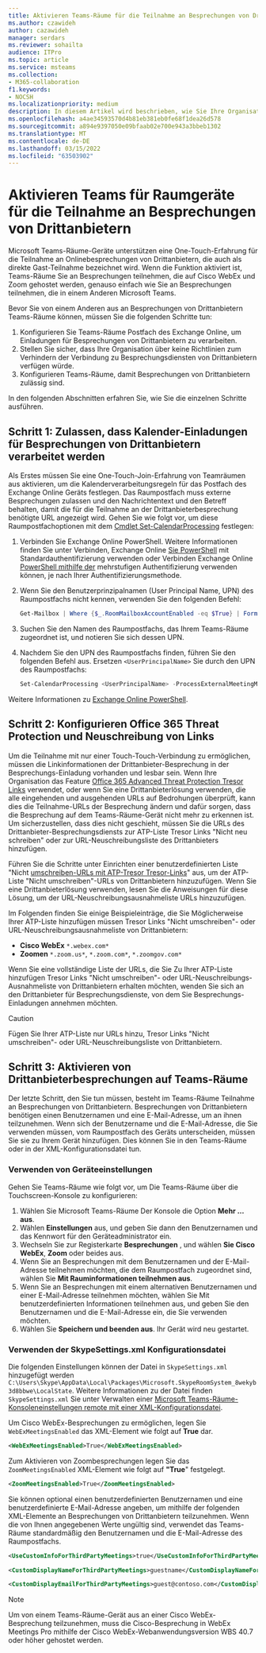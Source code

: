 ```yaml
---
title: Aktivieren Teams-Räume für die Teilnahme an Besprechungen von Drittanbietern
ms.author: czawideh
author: cazawideh
manager: serdars
ms.reviewer: sohailta
audience: ITPro
ms.topic: article
ms.service: msteams
ms.collection:
- M365-collaboration
f1.keywords:
- NOCSH
ms.localizationpriority: medium
description: In diesem Artikel wird beschrieben, wie Sie Ihre Organisation und Ihre Teams-Räume zur Unterstützung von Drittanbieterbetreffs für Cisco WebEx und Zoom konfigurieren.
ms.openlocfilehash: a4ae34593570d4b81eb381eb0fe68f1dea26d578
ms.sourcegitcommit: a894e9397050e09bfaab02e700e943a3bbeb1302
ms.translationtype: MT
ms.contentlocale: de-DE
ms.lasthandoff: 03/15/2022
ms.locfileid: "63503902"
---
```

# <a name="enable-teams-room-devices-to-join-third-party-meetings"></a>Aktivieren Teams für Raumgeräte für die Teilnahme an Besprechungen von Drittanbietern

Microsoft Teams-Räume-Geräte unterstützen eine One-Touch-Erfahrung für die Teilnahme an Onlinebesprechungen von Drittanbietern, die auch als direkte Gast-Teilnahme bezeichnet wird. Wenn die Funktion aktiviert ist, Teams-Räume Sie an Besprechungen teilnehmen, die auf Cisco WebEx und Zoom gehostet werden, genauso einfach wie Sie an Besprechungen teilnehmen, die in einem Anderen Microsoft Teams.

Bevor Sie von einem Anderen aus an Besprechungen von Drittanbietern Teams-Räume können, müssen Sie die folgenden Schritte tun:

1. Konfigurieren Sie Teams-Räume Postfach des Exchange Online, um Einladungen für Besprechungen von Drittanbietern zu verarbeiten.
2. Stellen Sie sicher, dass Ihre Organisation über keine Richtlinien zum Verhindern der Verbindung zu Besprechungsdiensten von Drittanbietern verfügen würde.
3. Konfigurieren Teams-Räume, damit Besprechungen von Drittanbietern zulässig sind.

In den folgenden Abschnitten erfahren Sie, wie Sie die einzelnen Schritte ausführen.

## <a name="step-1-allow-calendar-invite-processing-for-third-party-meetings"></a>Schritt 1: Zulassen, dass Kalender-Einladungen für Besprechungen von Drittanbietern verarbeitet werden

Als Erstes müssen Sie eine One-Touch-Join-Erfahrung von Teamräumen aus aktivieren, um die Kalenderverarbeitungsregeln für das Postfach des Exchange Online Geräts festlegen. Das Raumpostfach muss externe Besprechungen zulassen und den Nachrichtentext und den Betreff behalten, damit die für die Teilnahme an der Drittanbieterbesprechung benötigte URL angezeigt wird. Gehen Sie wie folgt vor, um diese Raumpostfachoptionen mit dem [Cmdlet Set-CalendarProcessing](/powershell/module/exchange/set-calendarprocessing?view=exchange-ps.) festlegen:

1. Verbinden Sie Exchange Online PowerShell. Weitere Informationen finden Sie unter Verbinden, Exchange Online [Sie PowerShell](/powershell/exchange/connect-to-exchange-online-powershell?view=exchange-ps) mit Standardauthentifizierung verwenden oder Verbinden Exchange Online [PowerShell mithilfe der](/powershell/exchange/mfa-connect-to-exchange-online-powershell?view=exchange-ps) mehrstufigen Authentifizierung verwenden können, je nach Ihrer Authentifizierungsmethode.

2. Wenn Sie den Benutzerprinzipalnamen (User Principal Name, UPN) des Raumpostfachs nicht kennen, verwenden Sie den folgenden Befehl:

    ```powershell
    Get-Mailbox | Where {$_.RoomMailboxAccountEnabled -eq $True} | Format-Table Name, UserPrincipalName
    ```
    
3. Suchen Sie den Namen des Raumpostfachs, das Ihrem Teams-Räume zugeordnet ist, und notieren Sie sich dessen UPN.

4. Nachdem Sie den UPN des Raumpostfachs finden, führen Sie den folgenden Befehl aus. Ersetzen `<UserPrincipalName>` Sie durch den UPN des Raumpostfachs:

    ```powershell
    Set-CalendarProcessing <UserPrincipalName> -ProcessExternalMeetingMessages $True -DeleteComments $False -DeleteSubject $False
    ```

Weitere Informationen zu [Exchange Online PowerShell](/powershell/exchange/exchange-online-powershell?view=exchange-ps).

## <a name="step-2-configure-office-365-threat-protection-and-link-rewrite"></a>Schritt 2: Konfigurieren Office 365 Threat Protection und Neuschreibung von Links

Um die Teilnahme mit nur einer Touch-Touch-Verbindung zu ermöglichen, müssen die Linkinformationen der Drittanbieter-Besprechung in der Besprechungs-Einladung vorhanden und lesbar sein. Wenn Ihre Organisation das Feature [Office 365 Advanced Threat Protection Tresor Links](/microsoft-365/security/office-365-security/atp-safe-links) verwendet, oder wenn Sie eine Drittanbieterlösung verwenden, die alle eingehenden und ausgehenden URLs auf Bedrohungen überprüft, kann dies die Teilnahme-URLs der Besprechung ändern und dafür sorgen, dass die Besprechung auf dem Teams-Räume-Gerät nicht mehr zu erkennen ist. Um sicherzustellen, dass dies nicht geschieht, müssen Sie die URLs des Drittanbieter-Besprechungsdiensts zur ATP-Liste Tresor Links "Nicht neu schreiben" oder zur URL-Neuschreibungsliste des Drittanbieters hinzufügen.

Führen Sie die Schritte unter Einrichten einer benutzerdefinierten Liste "Nicht [umschreiben-URLs mit ATP-Tresor Tresor-Links](/microsoft-365/security/office-365-security/set-up-a-custom-do-not-rewrite-urls-list-with-atp?view=o365-worldwide)" aus, um der ATP-Liste "Nicht umschreiben"-URLs von Drittanbietern hinzuzufügen. Wenn Sie eine Drittanbieterlösung verwenden, lesen Sie die Anweisungen für diese Lösung, um der URL-Neuschreibungsausnahmeliste URLs hinzuzufügen.

Im Folgenden finden Sie einige Beispieleinträge, die Sie Möglicherweise Ihrer ATP-Liste hinzufügen müssen Tresor Links "Nicht umschreiben"- oder URL-Neuschreibungsausnahmeliste von Drittanbietern:

- **Cisco WebEx** `*.webex.com*`
- **Zoomen** `*.zoom.us*`, `*.zoom.com*`, `*.zoomgov.com*`

Wenn Sie eine vollständige Liste der URLs, die Sie Zu Ihrer ATP-Liste hinzufügen Tresor Links "Nicht umschreiben"- oder URL-Neuschreibungs-Ausnahmeliste von Drittanbietern erhalten möchten, wenden Sie sich an den Drittanbieter für Besprechungsdienste, von dem Sie Besprechungs-Einladungen annehmen möchten. 

> [!CAUTION]
> Fügen Sie Ihrer ATP-Liste nur URLs hinzu, Tresor Links "Nicht umschreiben"- oder URL-Neuschreibungsliste von Drittanbietern.

## <a name="step-3-enable-third-party-meetings-on-teams-rooms"></a>Schritt 3: Aktivieren von Drittanbieterbesprechungen auf Teams-Räume

Der letzte Schritt, den Sie tun müssen, besteht im Teams-Räume Teilnahme an Besprechungen von Drittanbietern. Besprechungen von Drittanbietern benötigen einen Benutzernamen und eine E-Mail-Adresse, um an ihnen teilzunehmen. Wenn sich der Benutzername und die E-Mail-Adresse, die Sie verwenden müssen, vom Raumpostfach des Geräts unterscheiden, müssen Sie sie zu Ihrem Gerät hinzufügen. Dies können Sie in den Teams-Räume oder in der XML-Konfigurationsdatei tun.

### <a name="use-device-settings"></a>Verwenden von Geräteeinstellungen

Gehen Sie Teams-Räume wie folgt vor, um Die Teams-Räume über die Touchscreen-Konsole zu konfigurieren:

1. Wählen Sie Microsoft Teams-Räume Der Konsole die Option **Mehr ... aus**.
2. Wählen **Einstellungen** aus, und geben Sie dann den Benutzernamen und das Kennwort für den Geräteadministrator ein.
3. Wechseln Sie zur Registerkarte **Besprechungen** , und wählen **Sie Cisco WebEx**, **Zoom** oder beides aus.
4. Wenn Sie an Besprechungen mit dem Benutzernamen und der E-Mail-Adresse teilnehmen möchten, die dem Raumpostfach zugeordnet sind, wählen Sie **Mit Rauminformationen teilnehmen aus**.
5. Wenn Sie an Besprechungen mit einem alternativen Benutzernamen und einer E-Mail-Adresse teilnehmen möchten, wählen Sie Mit benutzerdefinierten Informationen teilnehmen aus, und geben Sie den Benutzernamen und die E-Mail-Adresse ein, die Sie verwenden möchten.
6. Wählen Sie **Speichern und beenden aus**. Ihr Gerät wird neu gestartet.

### <a name="use-the-skypesettingsxml-configuration-file"></a>Verwenden der SkypeSettings.xml Konfigurationsdatei

Die folgenden Einstellungen können der Datei in `SkypeSettings.xml` hinzugefügt werden `C:\Users\Skype\AppData\Local\Packages\Microsoft.SkypeRoomSystem_8wekyb3d8bbwe\LocalState`. Weitere Informationen zu der Datei finden `SkypeSettings.xml` Sie unter Verwalten einer [Microsoft Teams-Räume-Konsoleneinstellungen remote mit einer XML-Konfigurationsdatei](xml-config-file.md).

Um Cisco WebEx-Besprechungen zu ermöglichen, legen Sie `WebExMeetingsEnabled` das XML-Element wie folgt auf **True** dar.

```xml
<WebExMeetingsEnabled>True</WebExMeetingsEnabled>
```

Zum Aktivieren von Zoombesprechungen legen Sie das `ZoomMeetingsEnabled` XML-Element wie folgt auf **"True**" festgelegt.

```xml
<ZoomMeetingsEnabled>True</ZoomMeetingsEnabled>
```

Sie können optional einen benutzerdefinierten Benutzernamen und eine benutzerdefinierte E-Mail-Adresse angeben, um mithilfe der folgenden XML-Elemente an Besprechungen von Drittanbietern teilzunehmen. Wenn die von Ihnen angegebenen Werte ungültig sind, verwendet das Teams-Räume standardmäßig den Benutzernamen und die E-Mail-Adresse des Raumpostfachs.

```xml
<UseCustomInfoForThirdPartyMeetings>true</UseCustomInfoForThirdPartyMeetings>

<CustomDisplayNameForThirdPartyMeetings>guestname</CustomDisplayNameForThirdPartyMeetings>

<CustomDisplayEmailForThirdPartyMeetings>guest@contoso.com</CustomDisplayEmailForThirdPartyMeetings>
```

> [!NOTE]
> Um von einem Teams-Räume-Gerät aus an einer Cisco WebEx-Besprechung teilzunehmen, muss die Cisco-Besprechung in WebEx Meetings Pro mithilfe der Cisco WebEx-Webanwendungsversion WBS 40.7 oder höher gehostet werden. 

